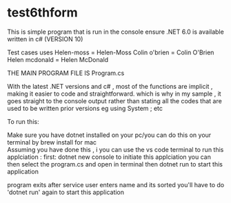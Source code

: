 # test6thform




This is  simple program that is run in the console 
ensure .NET 6.0 is available 
written in c# (VERSION 10)

Test cases uses
Helen-moss = Helen-Moss
Colin o'brien = Colin O'Brien 
Helen mcdonald = Helen McDonald 




THE MAIN PROGRAM FILE IS Program.cs

With the latest .NET versions and c# , most of the functions are implicit ,
making it easier to code and straightforward. which is why in my sample ,
it goes straight to the console output rather than stating all the codes that are used to be written prior versions 
eg using System ; etc 


To run this:

Make sure you have dotnet installed on your pc/you can do this 
on your terminal by brew install for mac  
Assuming you have done this , i you can use the vs code terminal to 
run this applciation :
first: dotnet new console to initiate this applciation 
you can then select the program.cs and open in terminal 
then dotnet run to start this application 

program exits after service user enters name and its sorted
you'll have to do 'dotnet run' again to start this application


